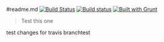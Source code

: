 #readme.md 
[![Build Status](https://travis-ci.org/tim-roststock/test.svg?branch=master)](https://travis-ci.org/tim-roststock/test)
[![Build status](https://ci.appveyor.com/api/projects/status/xw4wsssbhmablcah)](https://ci.appveyor.com/project/tim-roststock/test)
[![Built with Grunt](https://cdn.gruntjs.com/builtwith.png)](http://gruntjs.com/)

> Test this one

test
changes for travis
branchtest
